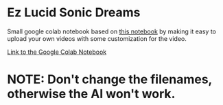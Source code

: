 # Ez Lucid Sonic Dreams

Small google colab notebook based on [this notebook](https://colab.research.google.com/drive/1Y5i50xSFIuN3V4Md8TB30_GOAtts7RQD?usp=sharing#scrollTo=vGvz9tH_CXrf) by making it easy to upload your own videos with some customization for the video.

[Link to the Google Colab Notebook](https://colab.research.google.com/drive/1ac6dwGUJGQ75YzfZmyNZ4KKncFdFyAV7)

# NOTE: Don't change the filenames, otherwise the AI won't work.
